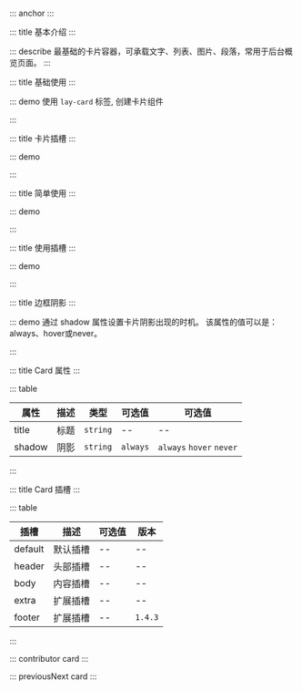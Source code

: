 ::: anchor
:::

::: title 基本介绍
:::

::: describe 最基础的卡片容器，可承载文字、列表、图片、段落，常用于后台概览页面。
:::

::: title 基础使用
:::

::: demo 使用 `lay-card` 标签, 创建卡片组件

<template>
<div class="card-container">
  <lay-card title="标题">
      内容
  </lay-card>
</div>
</template>

<script>
import { ref } from 'vue'

export default {
  setup() {

    return {
    }
  }
}
</script>

<style>
.card-container {
  background: whitesmoke;
  padding: 20px;
}
</style>

:::

::: title 卡片插槽
:::

::: demo

<template>
<div class="card-container">
  <lay-card>
      <template v-slot:title>
      标题
      </template>
      <template v-slot:body>
      内容
      </template>
      <template v-slot:footer>
      底部
      </template>
  </lay-card>
</div>
</template>

<script>
import { ref } from 'vue'

export default {
  setup() {

    return {
    }
  }
}
</script>

<style>
.card-container {
  background: whitesmoke;
  padding: 20px;
}
</style>

:::

::: title 简单使用
:::

::: demo

<template>
<div class="card-container">
  <lay-card>
      内容
  </lay-card>
</div>
</template>

<script>
import { ref } from 'vue'

export default {
  setup() {

    return {
    }
  }
}
</script>

<style>
.card-container {
  background: whitesmoke;
  padding: 20px;
}
</style>

:::

::: title 使用插槽
:::

::: demo

<template>
<div class="card-container">
  <lay-card>
      <template v-slot:title>
        标题
      </template>
      <template v-slot:extra>
        更多
      </template>
      <template v-slot:body>
        内容
      </template>
  </lay-card>
</div>
</template>

<script>
import { ref } from 'vue'

export default {
  setup() {

    return {
    }
  }
}
</script>

<style>
.card-container {
  background: whitesmoke;
  padding: 20px;
}
</style>

:::

::: title 边框阴影
:::

::: demo 通过 shadow 属性设置卡片阴影出现的时机。 该属性的值可以是：always、hover或never。

<template>
<div class="card-container">
  <lay-card>
      内容
  </lay-card>
  <lay-card shadow="hover">
      内容
  </lay-card>
  <lay-card shadow="never">
      内容
  </lay-card>
</div>
</template>

<script>
import { ref } from 'vue'

export default {
  setup() {

    return {
    }
  }
}
</script>

<style>
.card-container {
  background: whitesmoke;
  padding: 20px;
}
</style>

:::

::: title Card 属性
:::

::: table

| 属性  | 描述 | 类型 | 可选值 | 可选值 |
| ----- | ---- | ------ | ----- | ----- |
| title | 标题 | `string` | -- | -- |
| shadow | 阴影 | `string` | `always` | `always` `hover` `never` |

:::

::: title Card 插槽
:::

::: table

| 插槽    | 描述      | 可选值 | 版本 |
| ------- | -------- | ------ |------ |
| default | 默认插槽  | --     |--     |
| header  | 头部插槽  | --     |--     |
| body    | 内容插槽  | --     |--     |
| extra   | 扩展插槽  | --     |--     |
| footer   | 扩展插槽 | --     |`1.4.3`|
:::

::: contributor card
:::

::: previousNext card
:::
